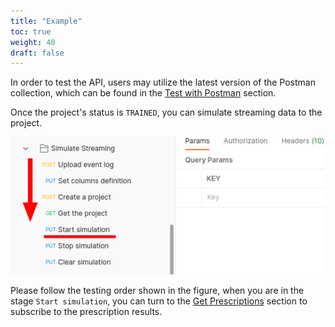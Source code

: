 ```yaml
---
title: "Example"
toc: true
weight: 40
draft: false
---
```


In order to test the API, users may utilize the latest version of the Postman collection, which can be found in the [Test with Postman](/getting-started/test-with-postman/) section.

Once the project's status is `TRAINED`, you can simulate streaming data to the project.

![](images/postman-list.png)

Please follow the testing order shown in the figure, when you are in the stage `Start simulation`, you can turn to the [Get Prescriptions](/workflow/get-prescriptions/) section to subscribe to the prescription results.
